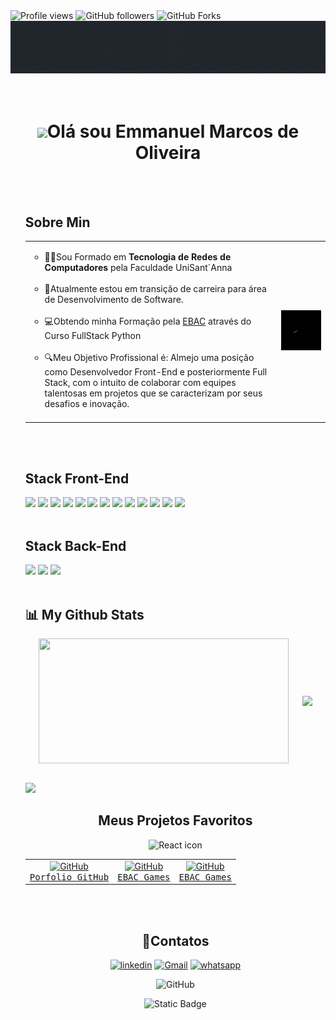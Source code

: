 <div align="left">
<img src="https://komarev.com/ghpvc/?username=emmanuelmarcosdeoliveira&color=yellow" alt="Profile views" />
<img alt="GitHub followers" src="https://img.shields.io/github/followers/emmanuelmarcosdeoliveira">
<img alt="GitHub Forks" src="https://img.shields.io/github/forks/emmanuelmarcosdeoliveira/emmanuelmarcosdeoliveira"/>
</div>
<div align="center">
<img src="https://github.com/emmanuelmarcosdeoliveira/servidor-estatico/blob/main/ApGitHub.gif"/><br>
</div>
<br>
<br>

<h1 align="center"><img src="https://raw.githubusercontent.com/kaueMarques/kaueMarques/master/hi.gif" height="30px">Olá sou Emmanuel Marcos de Oliveira</h1> 
   <td>  
<ul align="left">
<br>
<br>
    
   <h2>Sobre Min</h2>
   <table>
      <tr>
         <td>
          <ul>  
            <li>👨‍🎓Sou Formado em <strong>Tecnologia de Redes de Computadores</a></strong> pela Faculdade UniSant´Anna</li><br>
            <li>🔭Atualmente estou em <strong?>transição de carreira</strong> para área de Desenvolvimento de Software.</li><br>
            <li>💻Obtendo minha Formação pela  <a href="https://ebaconline.com.br/" target="_blank">EBAC</a> através do Curso FullStack Python</li><br>  
            <li>🔍Meu Objetivo Profissional é:</strong> Almejo uma posição como Desenvolvedor Front-End e posteriormente Full Stack, com o intuito de colaborar com equipes talentosas 
                 em projetos que se caracterizam por seus desafios e inovação.</li><br>
           </ul>
      </td>
   <td>
       <img width="350" src="https://github.com/emmanuelmarcosdeoliveira/servidor-estatico/blob/main/Emmanuel%20Oliveira%20(1).gif" />  
   </td>
   </table>
   
<br>
<br>
   
   ## Stack Front-End
   <img width="48" src="https://cdn.jsdelivr.net/gh/devicons/devicon@latest/icons/gulp/gulp-plain.svg" />
   <img width="48" src="https://cdn.jsdelivr.net/gh/devicons/devicon@latest/icons/grunt/grunt-original.svg" />
   <img width="48" src="https://cdn.jsdelivr.net/gh/devicons/devicon@latest/icons/react/react-original.svg" /> 
   <img width="48" src="https://cdn.jsdelivr.net/gh/devicons/devicon@latest/icons/redux/redux-original.svg" />       
   <img  width="48" src="https://cdn.jsdelivr.net/gh/devicons/devicon@latest/icons/eslint/eslint-original.svg" />
   <img width="48" src="https://cdn.jsdelivr.net/gh/devicons/devicon@latest/icons/typescript/typescript-original.svg" />
   <img width="48" src="https://cdn.jsdelivr.net/gh/devicons/devicon@latest/icons/javascript/javascript-plain.svg" />
   <img width="48" src="https://cdn.jsdelivr.net/gh/devicons/devicon@latest/icons/vuejs/vuejs-original.svg" />
   <img width="48" src="https://cdn.jsdelivr.net/gh/devicons/devicon@latest/icons/sass/sass-original.svg" />
   <img width="48" src="https://cdn.jsdelivr.net/gh/devicons/devicon@latest/icons/less/less-plain-wordmark.svg" />    
   <img width="48" src="https://cdn.jsdelivr.net/gh/devicons/devicon@latest/icons/bootstrap/bootstrap-original.svg" />       
   <img width="48" src="https://cdn.jsdelivr.net/gh/devicons/devicon@latest/icons/html5/html5-original.svg" />
   <img width="48" src="https://cdn.jsdelivr.net/gh/devicons/devicon@latest/icons/css3/css3-original.svg" />       
                 
   <br>
   <br>

   ## Stack Back-End
<img width="48" src="https://cdn.jsdelivr.net/gh/devicons/devicon@latest/icons/nodejs/nodejs-original.svg" />
<img width="48" src="https://cdn.jsdelivr.net/gh/devicons/devicon@latest/icons/express/express-original.svg" />
<img width="48" src="https://cdn.jsdelivr.net/gh/devicons/devicon@latest/icons/fastify/fastify-original.svg" />
                  
<br>
<br>

<h2 align="left">📊 My Github Stats</h2>
<div  align="center">
  <img height=200 width="400" align="center" src="https://github-readme-stats.vercel.app/api?username=emmanuelmarcosdeoliveira" /> &emsp;
  <img height=175 align="center" src="https://github-readme-stats.vercel.app/api/top-langs?username=emmanuelmarcosdeoliveira&layout=compact&langs_count=8&card_width=401"/>
</div>

<br>

<a href="https://www.linkedin.com/in/emmanuel-marcos-oliveira" /> <img src="https://img.shields.io/badge/--path?style=social&logo=Linkedin&logoColor=%230664C1&logoSize=auto&label=Linkedin&labelColor=%23fff&cacheSeconds=--query&link=https%3A%2F%2Fwww.linkedin.com%2Fin%2Femmanuel-marcos-oliveira%2F
 "/></a>

   
 



<div align="center">
<h2>Meus Projetos Favoritos</h2>
<img src="https://techstack-generator.vercel.app/react-icon.svg" width="36px" alt="React icon"/> 
<div>
   
<div> 
<table align="center">
  <tr>
    <td align="center">
      <a href="https://github.com/emmanuelmarcosdeoliveira/portfolio-github">
         <img  alt="GitHub" src="https://github-readme-stats.vercel.app/api/pin/?username=emmanuelmarcosdeoliveira&show_icons=true&theme=radical&repo=portfolio-github" />
            <div>
               <kbd>Porfolio GitHub</kbd>
           </div>
       </a>
   </td>
      <td align="center">
      <a href="https://github.com/emmanuelmarcosdeoliveira/ebac_games_redux">
         <img alt="GitHub" src="https://github-readme-stats.vercel.app/api/pin/?username=emmanuelmarcosdeoliveira&show_icons=true&theme=radical&repo=ebac_games_redux" />
            <div>
               <kbd>EBAC Games</kbd>
           </div>
       </a>
   </td>
   <td align="center">
      <a href="https://github.com/emmanuelmarcosdeoliveira/ebac_games_redux">
         <img alt="GitHub" src="https://github-readme-stats.vercel.app/api/pin/?username=emmanuelmarcosdeoliveira&show_icons=true&theme=radical&repo=ebac_games_redux" />
            <div>
               <kbd>EBAC Games</kbd>
           </div>
       </a>
   </td>
 </tr>
 </table>
</div>
   
<br>
<br>

<h2 align="center">📲Contatos</h2>

<div align="center">
   
[![linkedin](https://img.shields.io/badge/LinkedIn-0077B5?style=for-the-badge&logo=linkedin&logoColor=white)](https://www.linkedin.com/in/emmanuel-marcos-oliveira/)
[![Gmail](https://img.shields.io/badge/Gmail-D14836?style=for-the-badge&logo=gmail&logoColor=white)](mailto:emmanuelmarcosdeoliveira@gmail.com)
[![whatsapp](https://img.shields.io/badge/WhatsApp-25D366?style=for-the-badge&logo=whatsapp&logoColor=white)](https://wa.me/5511968336094)


   <img height="120px" alt="GitHub" src="https://octodex.github.com/images/jetpacktocat.png" />

![Static Badge](https://img.shields.io/badge/--path?style=social&logo=Linkedin&logoColor=%230664C1&logoSize=auto&label=Linkedin&labelColor=%23fff&cacheSeconds=--query&link=https%3A%2F%2Fwww.linkedin.com%2Fin%2Femmanuel-marcos-oliveira%2F)


<br>
<br>

</div>

